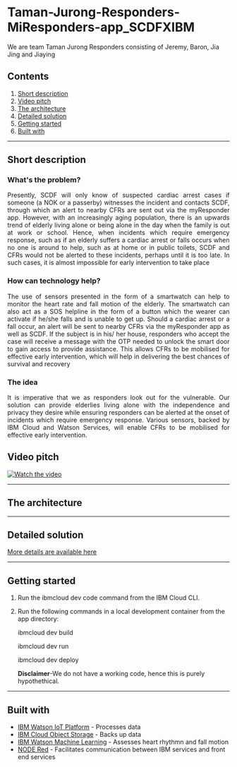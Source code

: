 # Taman-Jurong-Responders-MiResponders-app_SCDFXIBM
We are team Taman Jurong Responders consisting of Jeremy, Baron, Jia Jing and Jiaying


## Contents

1. [Short description](#short-description)
1. [Video pitch](#video-pitch)
1. [The architecture](#the-architecture)
1. [Detailed solution](#detailed-solution)
1. [Getting started](#getting-started)
1. [Built with](#built-with)
___________________________________________________________________________________
## Short description

### What's the problem?

<p align="justify">
Presently, SCDF will only know of suspected cardiac arrest cases if someone (a NOK or a passerby) witnesses the incident and contacts SCDF, through which an alert to nearby CFRs are sent out via the myResponder app. However, with an increasingly aging population, there is an upwards trend of elderly living alone or being alone in the day when the family is out at work or school. Hence, when incidents which require emergency response, such as if an elderly suffers a cardiac arrest or falls occurs when no one is around to help, such as at home or in public toilets, SCDF and CFRs would not be alerted to these incidents, perhaps until it is too late. In such cases, it is almost impossible for early intervention to take place </p>

### How can technology help?

<p align="justify">
The use of sensors presented in the form of a smartwatch can help to monitor the heart rate and fall motion of the elderly. The smartwatch can also act as a SOS helpline in the form of a button which the wearer can activate if he/she falls and is unable to get up. Should a cardiac arrest or a fall occur, an alert will be sent to nearby CFRs via the myResponder app as well as SCDF.  If the subject is in his/ her house, responders who accept the case will receive a message with the OTP needed to unlock the smart door to gain access to provide assistance. This allows CFRs to be mobilised for effective early intervention, which will help in delivering the best chances of survival and recovery</p>

### The idea

<p align="justify">
It is imperative that we as responders look out for the vulnerable. Our solution can provide elderlies living alone with the independence and privacy they desire while ensuring responders can be alerted at the onset of incidents which require emergency response. Various sensors, backed by IBM Cloud and Watson Services, will enable CFRs to be mobilised for effective early intervention. </p>

## Video pitch
[![Watch the video](https://github.com/jyjyshen/Taman-Jurong-Responders-Miresponder-app_SCDFXIBM/blob/master/images/KyZdkCT%20-%20Imgur.png)](https://youtu.be/Frp_PKU5InY)
__________________________________________________________________________________

## The architecture

__________________________________________________________________________________

## Detailed solution
[More details are available here](DESCRIPTION.MD)
__________________________________________________________________________________

## Getting started
1. Run the ibmcloud dev code <miResponders> command from the IBM Cloud CLI.
2. Run the following commands in a local development container from the app directory:
  
   ibmcloud dev build

   ibmcloud dev run

   ibmcloud dev deploy
   
   **Disclaimer**-We do not have a working code, hence this is purely hypothethical.

_________________________________________________________________________________

## Built with

* [IBM Watson IoT Platform](https://cloud.ibm.com/catalog?search=internet%20of%20things#search_results) - Processes data
* [IBM Cloud Object Storage](https://cloud.ibm.com/catalog?search=object%20storage%20#search_results) - Backs up data
* [IBM Watson Machine Learning](https://cloud.ibm.com/catalog?search=machine%20learning#search_results) - Assesses heart rhythmn and fall motion
* [NODE Red](https://nodered.org/) - Facilitates communication between IBM services and front end services


